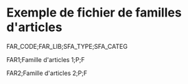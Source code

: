 # Exemple de fichier de familles d'articles
FAR\_CODE;FAR\_LIB;SFA\_TYPE;SFA\_CATEG


FAR1;Famille d'articles 1;P;F


FAR2;Famille d'articles 2;P;F


